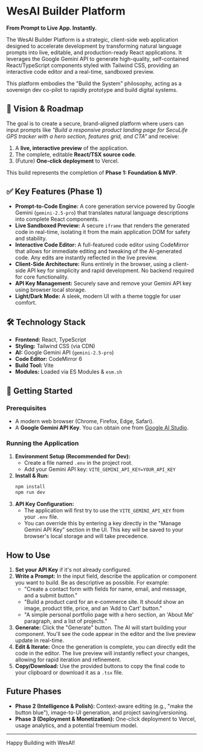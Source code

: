 # WesAI Builder Platform

**From Prompt to Live App. Instantly.**

The WesAI Builder Platform is a strategic, client-side web application designed to accelerate development by transforming natural language prompts into live, editable, and production-ready React applications. It leverages the Google Gemini API to generate high-quality, self-contained React/TypeScript components styled with Tailwind CSS, providing an interactive code editor and a real-time, sandboxed preview.

This platform embodies the "Build the System" philosophy, acting as a sovereign dev co-pilot to rapidly prototype and build digital systems.

## 🧭 Vision & Roadmap

The goal is to create a secure, brand-aligned platform where users can input prompts like *"Build a responsive product landing page for SecuLife GPS tracker with a hero section, features grid, and CTA"* and receive:
1.  A **live, interactive preview** of the application.
2.  The complete, editable **React/TSX source code**.
3.  (Future) **One-click deployment** to Vercel.

This build represents the completion of **Phase 1: Foundation & MVP**.

## ✅ Key Features (Phase 1)

*   **Prompt-to-Code Engine:** A core generation service powered by Google Gemini (`gemini-2.5-pro`) that translates natural language descriptions into complete React components.
*   **Live Sandboxed Preview:** A secure `iframe` that renders the generated code in real-time, isolating it from the main application DOM for safety and stability.
*   **Interactive Code Editor:** A full-featured code editor using CodeMirror that allows for immediate editing and tweaking of the AI-generated code. Any edits are instantly reflected in the live preview.
*   **Client-Side Architecture:** Runs entirely in the browser, using a client-side API key for simplicity and rapid development. No backend required for core functionality.
*   **API Key Management:** Securely save and remove your Gemini API key using browser local storage.
*   **Light/Dark Mode:** A sleek, modern UI with a theme toggle for user comfort.

## 🛠️ Technology Stack

*   **Frontend:** React, TypeScript
*   **Styling:** Tailwind CSS (via CDN)
*   **AI:** Google Gemini API (`gemini-2.5-pro`)
*   **Code Editor:** CodeMirror 6
*   **Build Tool:** Vite
*   **Modules:** Loaded via ES Modules & `esm.sh`

## 🚀 Getting Started

### Prerequisites

*   A modern web browser (Chrome, Firefox, Edge, Safari).
*   A **Google Gemini API Key**. You can obtain one from [Google AI Studio](https://aistudio.google.com/app/apikey).

### Running the Application

1.  **Environment Setup (Recommended for Dev):**
    *   Create a file named `.env` in the project root.
    *   Add your Gemini API key: `VITE_GEMINI_API_KEY=YOUR_API_KEY`
2.  **Install & Run:**
    ```bash
    npm install
    npm run dev
    ```
3.  **API Key Configuration:**
    *   The application will first try to use the `VITE_GEMINI_API_KEY` from your `.env` file.
    *   You can override this by entering a key directly in the "Manage Gemini API Key" section in the UI. This key will be saved to your browser's local storage and will take precedence.

## How to Use

1.  **Set your API Key** if it's not already configured.
2.  **Write a Prompt:** In the input field, describe the application or component you want to build. Be as descriptive as possible. For example:
    *   "Create a contact form with fields for name, email, and message, and a submit button."
    *   "Build a product card for an e-commerce site. It should show an image, product title, price, and an 'Add to Cart' button."
    *   "A simple personal portfolio page with a hero section, an 'About Me' paragraph, and a list of projects."
3.  **Generate:** Click the "Generate" button. The AI will start building your component. You'll see the code appear in the editor and the live preview update in real-time.
4.  **Edit & Iterate:** Once the generation is complete, you can directly edit the code in the editor. The live preview will instantly reflect your changes, allowing for rapid iteration and refinement.
5.  **Copy/Download:** Use the provided buttons to copy the final code to your clipboard or download it as a `.tsx` file.

## Future Phases

*   **Phase 2 (Intelligence & Polish):** Context-aware editing (e.g., "make the button blue"), image-to-UI generation, and project saving/versioning.
*   **Phase 3 (Deployment & Monetization):** One-click deployment to Vercel, usage analytics, and a potential freemium model.

---

Happy Building with WesAI!